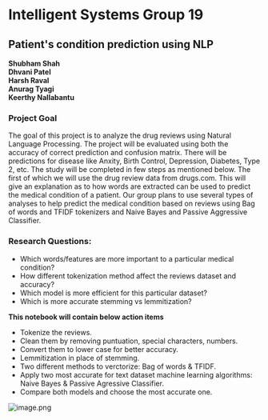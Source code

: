 # Intelligent Systems Group 19 
## Patient's condition prediction using NLP
**Shubham Shah**<br>
**Dhvani Patel**<br>
**Harsh Raval**<br>
**Anurag Tyagi**<br>
**Keerthy Nallabantu** <br>

### Project Goal
The goal of this project is to analyze the drug reviews using Natural Language Processing. The project will be evaluated using both the accuracy of correct prediction and confusion matrix. There will be predictions for disease like Anxity, Birth Control, Depression, Diabetes, Type 2, etc. The study will be completed in few steps as mentioned below. The first of which we will use the drug review data from drugs.com. This will give an explanation as to how words are extracted can be used to predict the medical condition of a patient. Our group plans to use several types of analyses to help predict the medical condition based on reviews using Bag of words and TFIDF tokenizers and Naive Bayes and Passive Aggressive Classifier. 

### Research Questions:
- Which words/features are more important to a particular medical condition?
- How different tokenization method affect the reviews dataset and accuracy?
- Which model is more efficient for this particular dataset?
- Which is more accurate stemming vs lemmitization?

**This notebook will contain below action items**
- Tokenize the reviews.
- Clean them by removing puntuation, special characters, numbers.
- Convert them to lower case for better accuracy.
- Lemmitization in place of stemming.
- Two different methods to verctorize: Bag of words & TFIDF.
- Apply two most accurate for text dataset machine learning algorithms: Naive Bayes & Passive Agressive Classifier.
- Compare both models and choose the most accurate one. 

![image.png](attachment:43672192-1bb1-4155-9e5c-0c4efa9e3051.png)
